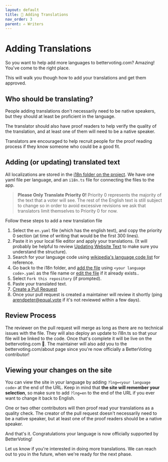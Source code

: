 ```yaml
---
layout: default
title: 🔡 Adding Translations
nav_order: 3
parent: ✍ ️Writers
---
```


# Adding Translations

So you want to help add more languages to bettervoting.com? Amazing! You've come to the right place.

This will walk you though how to add your translations and get them approved.

## Who should be translating?

People adding translations don't necessarily need to be native speakers, but they should at least be proficient in the language. 

The translator should also have proof readers to help verify the quality of the translation, and at least one of them will need to be a native speaker. 

Translators are encouraged to help recruit people for the proof reading process if they know someone who could be a good fit.

## Adding (or updating) translated text

All localizations are stored in the [i18n folder on the project](https://github.com/Equal-Vote/star-server/tree/main/packages/frontend/src/i18n). We have one yaml file per language, and an ``i18n.ts`` file for connecting the files to the app.

> **Please Only Translate Priority 0!** Priority 0 represents the majority of the text that a voter will see. The rest of the English text is still subject to change so in order to avoid excessive revisions we ask that translators limit themselves to Priority 0 for now.

Follow these steps to add a new translation file

1. Select the ``en.yaml`` file (which has the english text), and copy the priority 0 section (at time of writing that would be the first 300 lines).
1. Paste it in your local file editor and apply your translations. (It will probably be helpful to review [Updating Website Text](/2_updating_website_text) to make sure you understand the structure).
1. Search for your language code using [wikipedia's language code list](https://en.wikipedia.org/wiki/List_of_ISO_639_language_codes) for reference.
1. Go back to the i18n folder, and [add the file](1_github_101#adding-a-file) using ``<your language code>.yaml`` as the file name or [edit the file](1_github_101#adding-a-file) if it already exists..
1. Select ``Fork this repository`` (if prompted).
1. Paste your translated text.
1. [Create a Pull Request](1_github_101#creating-a-pull-request)
1. Once your pull request is created a maintainer will review it shortly (ping [arendpeter@equal.vote](mailto:arendpeter@equal.vote) if it's not reviewed within a few days).

## Review Process

The reviewer on the pull request will merge as long as there are no technical issues with the file. They will also deploy an update to i18n.ts so that your file will be linked to the code. Once that's complete it will be live on the bettervoting.com 🥳. The maintainer will also add you to the bettervoting.com/about page since you're now officially a BetterVoting contributor!

## Viewing your changes on the site

You can view the site in your language by adding ``?lng=<your language code>`` at the end of the URL. Keep in mind that **the site will remember your selection**, so make sure to add ``?lng=en`` to the end of the URL if you ever want to change it back to English.

One or two other contributors will then proof read your translations as a quality check. The creator of the pull request doesn't necessarily need to be a native speaker, but at least one of the proof readers should be a native speaker. 

And that's it. Congratulations your language is now officially supported by BetterVoting!

Let us know if you're interested in doing more translations. We can reach out to you in the future, when we're ready for the next phase.